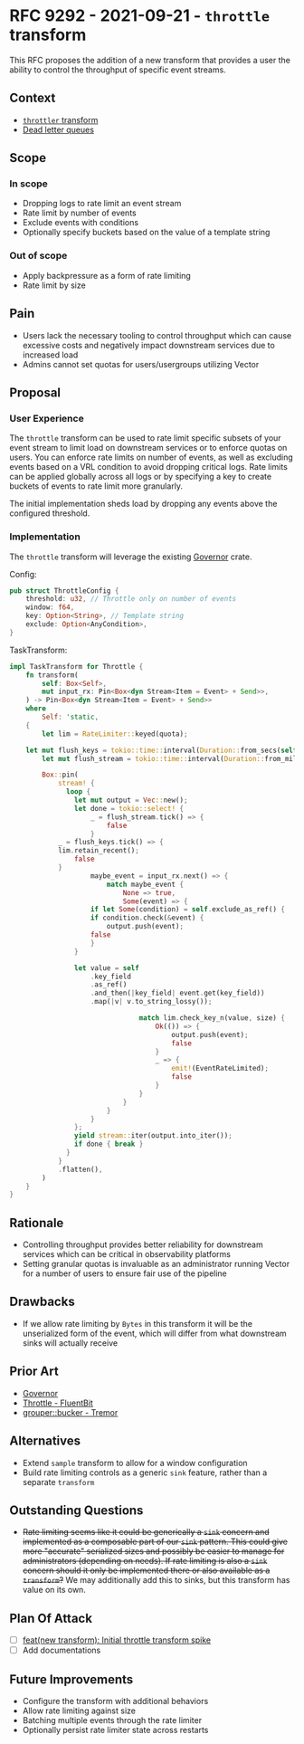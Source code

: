 # RFC 9292 - 2021-09-21 - `throttle` transform

This RFC proposes the addition of a new transform that provides a user the ability
to control the throughput of specific event streams.

## Context

* [`throttler` transform](https://github.com/vectordotdev/vector/issues/258)
* [Dead letter queues](https://github.com/vectordotdev/vector/issues/1772)

## Scope

### In scope

* Dropping logs to rate limit an event stream
* Rate limit by number of events
* Exclude events with conditions
* Optionally specify buckets based on the value of a template string

### Out of scope

* Apply backpressure as a form of rate limiting
* Rate limit by size

## Pain

* Users lack the necessary tooling to control throughput which can cause excessive
costs and negatively impact downstream services due to increased load
* Admins cannot set quotas for users/usergroups utilizing Vector

## Proposal

### User Experience

The `throttle` transform can be used to rate limit specific subsets of your event
stream to limit load on downstream services or to enforce quotas on users.
You can enforce rate limits on number of events, as well as excluding events based
on a VRL condition to avoid dropping critical logs. Rate limits
can be applied globally across all logs or by specifying a key to create buckets
of events to rate limit more granularly.

The initial implementation sheds load by dropping any events above the configured
threshold.

### Implementation

The `throttle` transform will leverage the existing
[Governor](https://docs.rs/governor/0.3.2/governor/index.html) crate.

Config:

```rust
pub struct ThrottleConfig {
    threshold: u32, // Throttle only on number of events
    window: f64,
    key: Option<String>, // Template string
    exclude: Option<AnyCondition>,
}
```

TaskTransform:

```rust
impl TaskTransform for Throttle {
    fn transform(
        self: Box<Self>,
        mut input_rx: Pin<Box<dyn Stream<Item = Event> + Send>>,
    ) -> Pin<Box<dyn Stream<Item = Event> + Send>>
    where
        Self: 'static,
    {
        let lim = RateLimiter::keyed(quota);

	let mut flush_keys = tokio::time::interval(Duration::from_secs(self.window * 2);
        let mut flush_stream = tokio::time::interval(Duration::from_millis(1000));

        Box::pin(
            stream! {
              loop {
                let mut output = Vec::new();
                let done = tokio::select! {
                    _ = flush_stream.tick() => {
                        false
                    }
		    _ = flush_keys.tick() => {
			lim.retain_recent();
		    	false
		    }
                    maybe_event = input_rx.next() => {
                        match maybe_event {
                            None => true,
                            Some(event) => {
                    if let Some(condition) = self.exclude_as_ref() {
                    if condition.check(&event) {
                        output.push(event);
                    false
                    }
                }

                let value = self
                    .key_field
                    .as_ref()
                    .and_then(|key_field| event.get(key_field))
                    .map(|v| v.to_string_lossy());

                                match lim.check_key_n(value, size) {
                                    Ok(()) => {
                                        output.push(event);
                                        false
                                    }
                                    _ => {
                                        emit!(EventRateLimited);
                                        false
                                    }
                                }
                            }
                        }
                    }
                };
                yield stream::iter(output.into_iter());
                if done { break }
              }
            }
            .flatten(),
        )
    }
}
```

## Rationale

* Controlling throughput provides better reliability for downstream services
which can be critical in observability platforms
* Setting granular quotas is invaluable as an administrator running Vector
for a number of users to ensure fair use of the pipeline

## Drawbacks

* If we allow rate limiting by `Bytes` in this transform it will be the unserialized
form of the event, which will differ from what downstream sinks will actually receive

## Prior Art

* [Governor](https://docs.rs/governor/0.3.2/governor/index.html)
* [Throttle - FluentBit](https://docs.fluentbit.io/manual/pipeline/filters/throttle)
* [grouper::bucker - Tremor](https://github.com/tremor-rs/tremor-runtime/blob/main/tremor-pipeline/src/op/grouper/bucket.rs)

## Alternatives

* Extend `sample` transform to allow for a window configuration
* Build rate limiting controls as a generic `sink` feature, rather than a separate `transform`

## Outstanding Questions

* ~~Rate limiting seems like it could be generically a `sink` concern and implemented as a
composable part of our `sink` pattern. This could give more "accurate" serialized sizes and
possibly be easier to manage for administrators (depending on needs). If rate limiting is
also a `sink` concern should it only be implemented there or also available as a `transform`?~~
We may additionally add this to sinks, but this transform has value on its own.

## Plan Of Attack

* [ ] [feat(new transform): Initial throttle transform spike](https://github.com/vectordotdev/vector/pull/9378)
* [ ] Add documentations

## Future Improvements

* Configure the transform with additional behaviors
* Allow rate limiting against size
* Batching multiple events through the rate limiter
* Optionally persist rate limiter state across restarts

